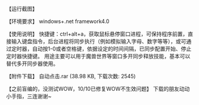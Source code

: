 【运行截图】

【环境要求】
windows+.net framework4.0

【使用说明】
快捷键：ctrl+alt+a，获取鼠标悬停窗口进程，可保持程序前置，直接输入键盘指令，后台进程将同步执行（例如模拟输入字母、数字等等），或可通过定时器，自动按1-0或者空格键，依据设定的时间间隔，已同步配置开始、停止定时器快捷键。
用途主要可以用于魔兽世界等窗口多开同步释放技能，基本可以替代多开同步器使用。

【附件下载】
 自动点击.rar (38.98 KB, 下载次数: 2545)
 
【之前盲编的，没测试WOW，10/10已修复WOW不生效问题】
下载的朋友动动小手指，三连谢谢~

